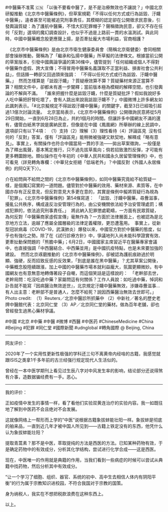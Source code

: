 #中醫藥不准罵 🇨🇳
「以後不要看中醫了，是不是治療無效也不讓說？」中國北京研擬推動《北京市中醫藥條例》，但草案規範「不得以任何方式或行為詆毀、汙衊中醫藥」，違者甚至可能被追究刑事責任，其模糊的認定卻在公開徵求民意後，引發輿論質疑：為了護航中醫藥，不惜大扣犯罪帽子？聲稱徵詢民意，卻又不存在任何「反對」選項的魔幻調查設計，也似乎不過是上路前一貫的水溫測試。與此同時，中國中醫藥概念股更應聲上揚，是否牽扯龐大市場利益，官商相護？
  
﻿ ﻿ 《北京市中醫藥條例》是由北京市衛生健康委員會（簡稱北京衛健委）會同相關部會操辦推動，聲稱為了「繼承和弘揚中醫藥」所草擬的法律條文。根據當前公開的草案版本，引發中國輿論爭議的第36條中，儘管提到「任何組織或個人不得對中醫藥作虛假、誇大宣傳；不得冒用中醫藥名義謀取不正當利益、損害社會公共利益」，但話鋒一轉卻又回過頭來強調：﻿
﻿
「不得以任何方式或行為詆毀、汙衊中醫藥。」﻿
﻿
然而怎樣算是「詆毀汙衊」？質疑療效算不算？質疑藥材來源正當算不算？相關文件中，卻都未有進一步闡釋；當前版本極為模糊的解釋空間，也引發輿論的不解與不滿。﻿
﻿
「誰來把握什麼是詆毀汙衊，什麼是質疑批評？假如我說好多人吃中藥把肝腎吃壞了，會有人跳出來說我詆毀汙衊不？」中國微博上許多網友如此諷刺表示。「#北京擬規定不得詆毀汙衊中醫藥」的關鍵字，截至3日已經吸引超過1.1億次討論流量。﻿
﻿
北京當局表示，《北京市中醫藥條例》公開徵詢民意將從5月29日開始，一直到6月28日為止，共約1個月的時間。但讓許多中國網友不滿的還有，儘管白紙黑字說是廣納民意，但像是在中國《鳳凰網》所舉辦的線上民調中，選項卻只有以下4項：﻿
﻿
（1）支持（2）理解（3）理性看待（4）評論區見﻿
﻿
沒有任何的「反對」答案，僅有「評論區見」能稍微被強硬又默契地，解釋成「略有意見」。事實上，有關操作也符合中國當局一貫的手法——拋出草案徵詢，一般僅是為了釋出風聲，基本篤定推行，只不過先拔草風向；倘若招致激烈反彈，才可能有更多轉圜餘地。類似操作在今年初的《中華人民共和國永久居留管理條例》中，也可看見（詳見轉角專欄：〈中華兒女拒絕「低端老外」？中國反對《外國人永居條例》的阿Q天下〉）。﻿ ﻿

介在給問與不給問之間的《北京市中醫藥條例》，如同中醫藥究竟給不給質疑一樣，是個魔幻寫實的一道問題。儘管對於中醫藥的效用、藥材來源、素質等，在中國亦存有正反意見，但反對意見大多更在意的，其實是條例中擬將質疑行為視為「犯罪」。《北京市中醫藥條例》第54條寫道：﻿
﻿
「詆毀、汙衊中醫藥，尋釁滋事，擾亂公共秩序，構成違反治安管理行為的，由公安機關依法給予治安管理處罰；構成犯罪的，依法追究刑事責任。」﻿
﻿
將此納入犯罪懲處範疇，一方面有民眾質疑，為何反對「中醫藥商家虛假宣傳」毫無作為？一方面於法律層面上，也被認為是北京地方立法，逾越了應屬全國層級的法律定義權限，更恐遭濫用。﻿
﻿
事實上，從新型冠狀病毒（COVID-19，武漢肺炎）爆發以來，中國官方對於中醫藥的態度，似乎也有強化之勢。除了在《試行診療方針》中，爭議地列入尚未能科學證實有效、更牽扯動保問題的「熊膽中藥」；6月2日，中國國家主席習近平在醫藥專家會議中，也直接強調「中西醫結合、中西藥並用」是中國抗疫特點，也是未來要加強的建設。﻿
﻿
然而北京琢磨推動的《北京市中醫藥條例》，卻被認為護航痕跡過於明顯、強硬，反而招致反感的反效果，「到底是誰在黑中醫藥」？尤其草案公開後，中藥概念股陸續跟漲，加上中國的中醫藥市場本就利益龐大，氛圍更顯微妙。有中國網友也有意無意地轉傳著段子自嘲，而這個笑話是這樣說的：﻿
﻿
「老幹部去世，老幹局問：吃沒吃過中藥？家屬問這有何關係？工作人員說：如吃過中藥，悼詞和訃告就不能寫『因病醫治無效逝世』，北京規定汙衊中醫藥無效，涉嫌尋釁滋事...有人出主意：老幹部不是普通人，怎麼不給死？說因西藥醫治無效去世即可。」﻿
﻿
﻿
Photo credit: ﻿
（1）Reuters／北京中醫診所抓藥中﻿
（2）中新社／著名的歷史老牌中醫館代表：北京同仁堂﻿
（3）AP／北京同仁堂的藥材。做為百年老舖，卻也曾經發生過黑心藥材爭議。﻿ ﻿
  
#中國 #北京 #中藥 #中醫 #微博 #西醫 #中医药 #ChineseMedicine #China #Beijing  #犯罪 #同仁堂 #國際新聞 #udnglobal #轉角國際 @ Beijing, China

-----------------------------------------------------------

网友评价：

2020年了一个实用性更新性极强的学科还三句不离黄帝内经啥的古籍，我感觉就跟ISIS之类拿1千多年前的古兰经强行规定现代人生活似的。

曾经在一本中医学期刊上看见过生辰八字对中风发生率的影响，结论部分还说得煞有介事，造数据骗经费有一手。恶心。

-----------------------------------------------------------

我的评价：

正如疫情中发生的事情一样，看了看他们实验双黄连治疗的实验内容。我一如既往地了解到中医药不会且绝对不会发展。

这就像网络上一帮形而上学的“中医”说根据古籍象拔蚌能壮阳一样。象拔蚌是彻底的舶来品，一直到近几年才被中国人所见到——古籍上铁定没有的东西，他凭什么认为象拔蚌能壮阳？

提取青蒿素？那不是中医，萃取提纯的方法是西医的方法。已知某种药物有效，于是确定药物中的有效成分，分析其化学结构，尝试进行化学合成——这是西医。

现在，中医唯一的作用就是典籍的作用，当我们看到一些病症的时候可以尝试从典籍中找药物，然后分析其中有效成分。

“让一个学习了细胞、组织、器官、系统的初中、高中生去相信人体内有阴阳平衡”的行为属于宗教知识进校园，不符合我国对于宗教的国策。

身为纳税人，我实在不想把税款浪费在这种东西上。

以上。